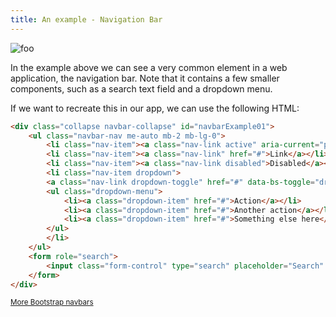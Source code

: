 ```yaml
---
title: An example - Navigation Bar
---
```


![foo](/navbar.png "Bootstrap Navbar")

In the example above we can see a very common element in a web application, the navigation bar. Note that it contains a few smaller components, such as a search text field and a dropdown menu.

If we want to recreate this in our app, we can use the following HTML:

~~~html
<div class="collapse navbar-collapse" id="navbarExample01">
    <ul class="navbar-nav me-auto mb-2 mb-lg-0">
        <li class="nav-item"><a class="nav-link active" aria-current="page" href="#">Home</a></li>
        <li class="nav-item"><a class="nav-link" href="#">Link</a></li>
        <li class="nav-item"><a class="nav-link disabled">Disabled</a></li>
        <li class="nav-item dropdown">
        <a class="nav-link dropdown-toggle" href="#" data-bs-toggle="dropdown" aria-expanded="false">Dropdown</a>
        <ul class="dropdown-menu">
            <li><a class="dropdown-item" href="#">Action</a></li>
            <li><a class="dropdown-item" href="#">Another action</a></li>
            <li><a class="dropdown-item" href="#">Something else here</a></li>
        </ul>
        </li>
    </ul>
    <form role="search">
        <input class="form-control" type="search" placeholder="Search" aria-label="Search">
    </form>
</div>
~~~

<small>[More Bootstrap navbars](https://getbootstrap.com/docs/5.3/examples/navbars/)</small>